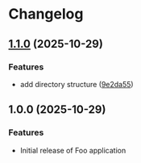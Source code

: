 # Changelog

## [1.1.0](https://github.com/meowsome-iac/app-monorepository-with-release-branches/compare/foo-v1.0.0...foo-v1.1.0) (2025-10-29)


### Features

* add directory structure ([9e2da55](https://github.com/meowsome-iac/app-monorepository-with-release-branches/commit/9e2da55982ff9b076d23874f7fa463fe92859602))

## 1.0.0 (2025-10-29)

### Features

* Initial release of Foo application
